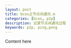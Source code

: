 ```yaml
---
layout: post
title: bcos之节点间通讯.m
categories: [bcos, p2p]
description: 记录节点间通讯过程
keywords: p2p, ping,pong
---
```


Content here

